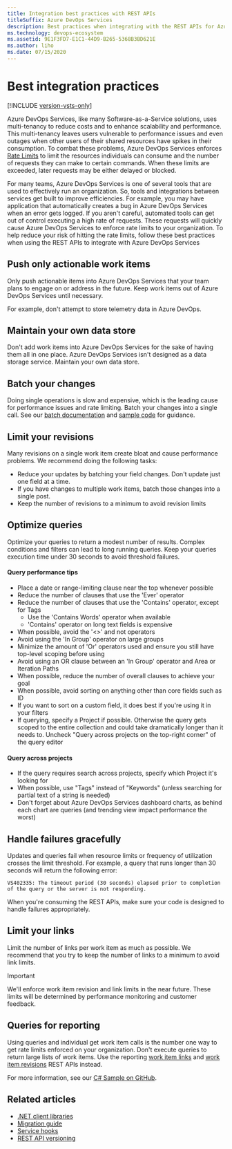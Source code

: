 ```yaml
---
title: Integration best practices with REST APIs
titleSuffix: Azure DevOps Services 
description: Best practices when integrating with the REST APIs for Azure DevOps Services
ms.technology: devops-ecosystem
ms.assetid: 9E1F3FD7-E1C1-44D9-B265-5368B3BD621E
ms.author: liho
ms.date: 07/15/2020
---
```


<!--- Supports FWLINK:  https://go.microsoft.com/fwlink/?LinkId=692096   --> 

# Best integration practices

[!INCLUDE [version-vsts-only](../../includes/version-vsts-only.md)]

Azure DevOps Services, like many Software-as-a-Service solutions, uses multi-tenancy to reduce costs and to enhance scalability and performance.  This multi-tenancy leaves users vulnerable to performance issues and even outages when other users of their shared resources have spikes in their consumption. To combat these problems, Azure DevOps Services enforces [Rate Limits](./rate-limits.md) to limit the resources individuals can consume and the number of requests they can make to certain commands. When these limits are exceeded, later requests may be either delayed or blocked. 

For many teams, Azure DevOps Services is one of several tools that are used to effectively run an organization. So, tools and integrations between services get built to improve efficiencies. For example, you may have application that automatically creates a bug in Azure DevOps Services when an error gets logged. If you aren't careful, automated tools can get out of control executing a high rate of requests. These requests will quickly cause Azure DevOps Services to enforce rate limits to your organization. To help reduce your risk of hitting the rate limits, follow these best practices when using the REST APIs to integrate with Azure DevOps Services

## Push only actionable work items
Only push actionable items into Azure DevOps Services that your team plans to engage on or address in the future. Keep work items out of Azure DevOps Services until necessary. 

For example, don't attempt to store telemetry data in Azure DevOps.

## Maintain your own data store
Don't add work items into Azure DevOps Services for the sake of having them all in one place. Azure DevOps Services isn't designed as a data storage service. Maintain your own data store.

## Batch your changes
Doing single operations is slow and expensive, which is the leading cause for performance issues and rate limiting. Batch your changes into a single call. See our [batch documentation](/previous-versions/azure/devops/integrate/previous-apis/wit/batch) and [sample code](/previous-versions/azure/devops/integrate/previous-apis/wit/samples) for guidance.

## Limit your revisions
Many revisions on a single work item create bloat and cause performance problems. We recommend doing the following tasks:

* Reduce your updates by batching your field changes. Don't update just one field at a time.
* If you have changes to multiple work items, batch those changes into a single post.
* Keep the number of revisions to a minimum to avoid revision limits

## Optimize queries
Optimize your queries to return a modest number of results. Complex conditions and filters can lead to long running queries. Keep your queries execution time under 30 seconds to avoid threshold failures.

#### Query performance tips
* Place a date or range-limiting clause near the top whenever possible
* Reduce the number of clauses that use the 'Ever' operator
* Reduce the number of clauses that use the 'Contains' operator, except for Tags
    - Use the 'Contains Words' operator when available
    - 'Contains' operator on long text fields is expensive
* When possible, avoid the '<>' and not operators
* Avoid using the 'In Group' operator on large groups
* Minimize the amount of 'Or' operators used and ensure you still have top-level scoping before using
* Avoid using an OR clause between an 'In Group' operator and Area or Iteration Paths
* When possible, reduce the number of overall clauses to achieve your goal
* When possible, avoid sorting on anything other than core fields such as ID
* If you want to sort on a custom field, it does best if you're using it in your filters
* If querying, specify a Project if possible. Otherwise the query gets scoped to the entire collection and could take dramatically longer than it needs to. Uncheck "Query across projects on the top-right corner" of the query editor

#### Query across projects
* If the query requires search across projects, specify which Project it's looking for
* When possible, use "Tags" instead of "Keywords" (unless searching for partial text of a string is needed)
* Don't forget about Azure DevOps Services dashboard charts, as behind each chart are queries (and trending view impact performance the worst)

## Handle failures gracefully
Updates and queries fail when resource limits or frequency of utilization crosses the limit threshold. For example, a query that runs longer than 30 seconds will return the following error:

```VS402335: The timeout period (30 seconds) elapsed prior to completion of the query or the server is not responding.```

When you're consuming the REST APIs, make sure your code is designed to handle failures appropriately.

## Limit your links
Limit the number of links per work item as much as possible. We recommend that you try to keep the number of links to a minimum to avoid link limits.

> [!IMPORTANT]
> We'll enforce work item revision and link limits in the near future. These limits will be determined by performance monitoring and customer feedback.

## Queries for reporting
Using queries and individual get work item calls is the number one way to get rate limits enforced on your organization. Don't execute queries to return large lists of work items. Use the reporting [work item links](/rest/api/azure/devops/wit/reporting%20work%20item%20links) and [work item revisions](/rest/api/azure/devops/wit/reporting%20work%20item%20revisions) REST APIs instead.

For more information, see our [C# Sample on GitHub](https://github.com/sferg-msft/vsts-wit-reporting-example).

## Related articles

- [.NET client libraries](dotnet-client-libraries.md)
- [Migration guide](migration-guide.md)
- [Service hooks](service-hooks.md)
- [REST API versioning](rest-api-versioning.md)